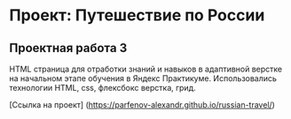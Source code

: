# Проект: Путешествие по России

## Проектная работа 3
HTML страница для отработки знаний и навыков в адаптивной верстке на начальном этапе обучения в Яндекс Практикуме.
Использовались технологии HTML, css, флексбокс верстка, грид.

[Ссылка на проект] (https://parfenov-alexandr.github.io/russian-travel/)
